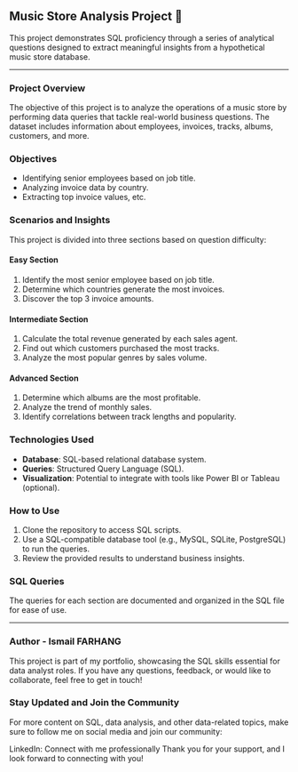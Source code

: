## **Music Store Analysis Project** 🎵  
This project demonstrates SQL proficiency through a series of analytical questions designed to extract meaningful insights from a hypothetical music store database.  

---
### **Project Overview**  
The objective of this project is to analyze the operations of a music store by performing data queries that tackle real-world business questions. The dataset includes information about employees, invoices, tracks, albums, customers, and more. 

### **Objectives**
- Identifying senior employees based on job title.  
- Analyzing invoice data by country.  
- Extracting top invoice values, etc.  

### **Scenarios and Insights**  
This project is divided into three sections based on question difficulty:  

#### **Easy Section**  
1. Identify the most senior employee based on job title.  
2. Determine which countries generate the most invoices.  
3. Discover the top 3 invoice amounts.  

#### **Intermediate Section**  
1. Calculate the total revenue generated by each sales agent.  
2. Find out which customers purchased the most tracks.  
3. Analyze the most popular genres by sales volume.  

#### **Advanced Section**  
1. Determine which albums are the most profitable.  
2. Analyze the trend of monthly sales.  
3. Identify correlations between track lengths and popularity.  

### **Technologies Used**  
- **Database**: SQL-based relational database system.  
- **Queries**: Structured Query Language (SQL).  
- **Visualization**: Potential to integrate with tools like Power BI or Tableau (optional).  

### **How to Use**  
1. Clone the repository to access SQL scripts.  
2. Use a SQL-compatible database tool (e.g., MySQL, SQLite, PostgreSQL) to run the queries.  
3. Review the provided results to understand business insights.  

### **SQL Queries**  
The queries for each section are documented and organized in the SQL file for ease of use.  

---

### **Author - Ismail FARHANG**  
This project is part of my portfolio, showcasing the SQL skills essential for data analyst roles. If you have any questions, feedback, or would like to collaborate, feel free to get in touch!

### **Stay Updated and Join the Community** 
For more content on SQL, data analysis, and other data-related topics, make sure to follow me on social media and join our community:

LinkedIn: Connect with me professionally
Thank you for your support, and I look forward to connecting with you!
